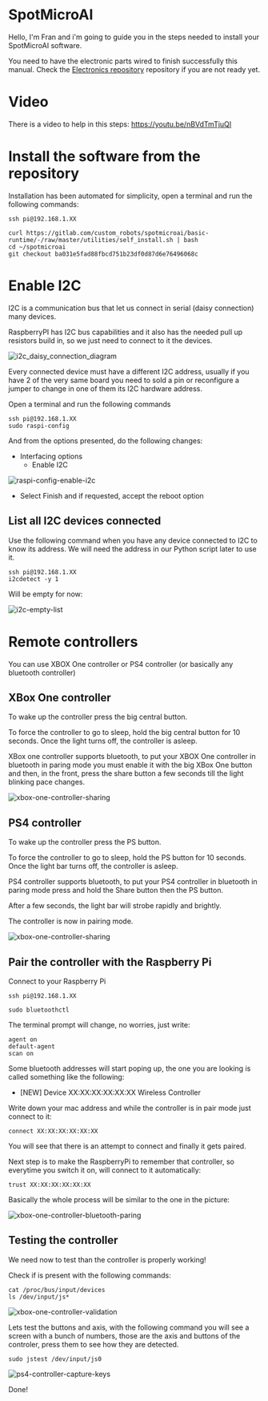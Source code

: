 # SpotMicroAI

Hello, I'm Fran and i'm going to guide you in the steps needed to install your SpotMicroAI software.

You need to have the electronic parts wired to finish successfully this manual. Check the [Electronics repository](https://gitlab.com/custom_robots/spotmicroai/electronics) repository if you are not ready yet.

# Video

There is a video to help in this steps: https://youtu.be/nBVdTmTjuQI

# Install the software from the repository

Installation has been automated for simplicity, open a terminal and run the following commands:
```
ssh pi@192.168.1.XX

curl https://gitlab.com/custom_robots/spotmicroai/basic-runtime/-/raw/master/utilities/self_install.sh | bash
cd ~/spotmicroai
git checkout ba031e5fad88fbcd751b23df0d87d6e76496068c
```

# Enable I2C

I2C is a communication bus that let us connect in serial (daisy connection) many devices.

RaspberryPI has I2C bus capabilities and it also has the needed pull up resistors build in, so we just need to connect to it the devices.

![i2c_daisy_connection_diagram](i2c_daisy_connection_diagram.jpg)

Every connected device must have a different I2C address, usually if you have 2 of the very same board you need to sold a pin or reconfigure a jumper to change in one of them its I2C hardware address.

Open a terminal and run the following commands
```
ssh pi@192.168.1.XX
sudo raspi-config
```

And from the options presented, do the following changes:

* Interfacing options
  * Enable I2C

![raspi-config-enable-i2c](raspi-config-enable-i2c.JPG)

* Select Finish and if requested, accept the reboot option

## List all I2C devices connected

Use the following command when you have any device connected to I2C to know its address. We will need the address in our Python script later to use it.

```
ssh pi@192.168.1.XX
i2cdetect -y 1
```

Will be empty for now:

![i2c-empty-list](i2c-empty-list.JPG)


# Remote controllers

You can use XBOX One controller or PS4 controller (or basically any bluetooth controller)

## XBox One controller

To wake up the controller press the big central button.

To force the controller to go to sleep, hold the big central button for 10 seconds. Once the light turns off, the controller is asleep.

XBox one controller supports bluetooth, to put your XBOX One controller in bluetooth in paring mode you must enable it with the big XBox One button and then, in the front, press the share button a few seconds till the light blinking pace changes.

![xbox-one-controller-sharing](xbox-one-controller-sharing.jpg)

## PS4 controller

To wake up the controller press the PS button.

To force the controller to go to sleep, hold the PS button for 10 seconds. Once the light bar turns off, the controller is asleep.

PS4 controller supports bluetooth, to put your PS4 controller in bluetooth in paring mode press and hold the Share button then the PS button.

After a few seconds, the light bar will strobe rapidly and brightly.

The controller is now in pairing mode.

![xbox-one-controller-sharing](ps4-controller-bluetooth-paring.jpg)

## Pair the controller with the Raspberry Pi

Connect to your Raspberry Pi

```
ssh pi@192.168.1.XX

sudo bluetoothctl
```

The terminal prompt will change, no worries, just write:

```
agent on
default-agent
scan on
```

Some bluetooth addresses will start poping up, the one you are looking is called something like the following:

* [NEW] Device XX:XX:XX:XX:XX:XX Wireless Controller

Write down your mac address and while the controller is in pair mode just connect to it:

```
connect XX:XX:XX:XX:XX:XX
```

You will see that there is an attempt to connect and finally it gets paired.

Next step is to make the RaspberryPi to remember that controller, so everytime you switch it on, will connect to it automatically:

```
trust XX:XX:XX:XX:XX:XX
```

Basically the whole process will be similar to the one in the picture:

![xbox-one-controller-bluetooth-paring](xbox-one-controller-bluetooth-paring.JPG)

## Testing the controller

We need now to test than the controller is properly working!

Check if is present with the following commands:

```
cat /proc/bus/input/devices
ls /dev/input/js*
```

![xbox-one-controller-validation](xbox-one-controller-validation.JPG)

Lets test the buttons and axis, with the following command you will see a screen with a bunch of numbers, those are the axis and buttons of the controler, press them to see how they are detected.

```
sudo jstest /dev/input/js0
```

![ps4-controller-capture-keys](ps4-controller-capture-keys.JPG)

Done!



